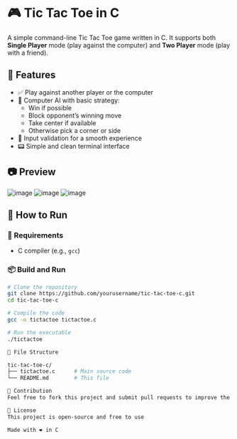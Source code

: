# 🎮 Tic Tac Toe in C

A simple command-line Tic Tac Toe game written in C. It supports both **Single Player** mode (play against the computer) and **Two Player** mode (play with a friend).

## 🧠 Features

- ✅ Play against another player or the computer
- 🤖 Computer AI with basic strategy:
  - Win if possible
  - Block opponent’s winning move
  - Take center if available
  - Otherwise pick a corner or side
- 🎯 Input validation for a smooth experience
- 📟 Simple and clean terminal interface

## 📷 Preview

![image](https://github.com/user-attachments/assets/9a812685-0ad3-416c-ab51-4a0416df56f3)
![image](https://github.com/user-attachments/assets/b9c0ace8-31fc-4470-bc74-1feee535220d)
![image](https://github.com/user-attachments/assets/b5b70511-7b19-44d7-8b00-97064c9a3dbb)


## 🚀 How to Run

### 🔧 Requirements

- C compiler (e.g., `gcc`)

### 📦 Build and Run

```bash
# Clone the repository
git clone https://github.com/yourusername/tic-tac-toe-c.git
cd tic-tac-toe-c

# Compile the code
gcc -o tictactoe tictactoe.c

# Run the executable
./tictactoe

📁 File Structure

tic-tac-toe-c/
├── tictactoe.c      # Main source code
└── README.md        # This file

🙌 Contribution
Feel free to fork this project and submit pull requests to improve the game (e.g., smarter AI, better UI, replay feature, etc.)

📜 License
This project is open-source and free to use

Made with ❤️ in C
